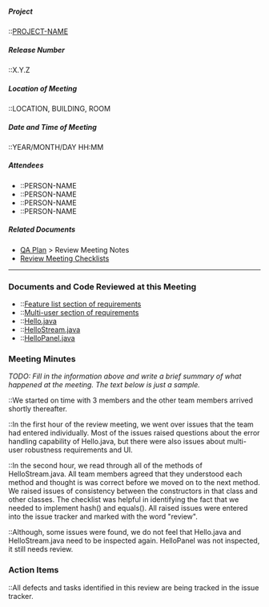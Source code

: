 <!-- markdownlint-disable-next-line first-line-h1 -->

##### Project

::[PROJECT-NAME](./Home.md)

##### Release Number

::X.Y.Z

##### Location of Meeting

::LOCATION, BUILDING, ROOM

##### Date and Time of Meeting

::YEAR/MONTH/DAY HH:MM

##### Attendees

- ::PERSON-NAME
- ::PERSON-NAME
- ::PERSON-NAME
- ::PERSON-NAME

##### Related Documents

- [QA Plan](./QA-Plan.md) > Review Meeting Notes
- [Review Meeting Checklists](./Review-Meeting-Checklists.md)

---

### Documents and Code Reviewed at this Meeting

- ::[Feature list section of requirements](./#tbd.md)
- ::[Multi-user section of requirements](./#tbd.md)
- ::[Hello.java](.//source/browse/PROJECT-NAME/src/Hello.java.md)
- ::[HelloStream.java](.//source/browse/PROJECT-NAME/src/HelloStream.java.md)
- ::[HelloPanel.java](.//source/browse/PROJECT-NAME/src/HelloPanel.java.md)

### Meeting Minutes

_TODO: Fill in the information above and write a brief summary of what
happened at the meeting. The text below is just a sample._

::We started on time with 3 members and the other team members arrived
shortly thereafter.

::In the first hour of the review meeting, we went over issues that the
team had entered individually. Most of the issues raised questions about
the error handling capability of Hello.java, but there were also issues
about multi-user robustness requirements and UI.

::In the second hour, we read through all of the methods of
HelloStream.java. All team members agreed that they understood each
method and thought is was correct before we moved on to the next method.
We raised issues of consistency between the constructors in that class
and other classes. The checklist was helpful in identifying the fact
that we needed to implement hash() and equals(). All raised issues were
entered into the issue tracker and marked with the word "review".

::Although, some issues were found, we do not feel that Hello.java and
HelloStream.java need to be inspected again. HelloPanel was not
inspected, it still needs review.

### Action Items

::All defects and tasks identified in this review are being tracked in the
issue tracker.
